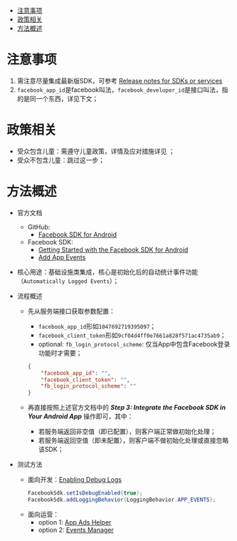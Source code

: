 - [注意事项](#注意事项)
- [政策相关](#政策相关)
- [方法概述](#方法概述)


# 注意事项
1. 需注意尽量集成最新版SDK，可参考 [Release notes for SDKs or services](https://gist.github.com/mollywangup/13f49f70d25eafa077e57ffed6776316)
2. `facebook_app_id`是facebook叫法，`facebook_developer_id`是接口叫法，指的是同一个东西，详见下文；


# 政策相关
- 受众包含儿童：需遵守儿童政策，详情及应对措施详见 []()；
- 受众不包含儿童：跳过这一步；


# 方法概述
- 官方文档
  - GitHub: 
    - [Facebook SDK for Android](https://github.com/facebook/facebook-android-sdk)
  - Facebook SDK: 
    - [Getting Started with the Facebook SDK for Android](https://developers.facebook.com/docs/android/getting-started)
    - [Add App Events](https://developers.facebook.com/docs/app-events/getting-started-app-events-android#step-3--integrate-the-facebook-sdk-in-your-android-app)

- 核心用途：基础设施类集成，核心是初始化后的自动统计事件功能（`Automatically Logged Events`）；
- 流程概述
  - 先从服务端接口获取参数配置：
    - `facebook_app_id`形如`1047692719395097`；
    - `facebook_client_token`形如`9cf04d4ff0e7661a828f571ac4735ab9`；
    - optional: `fb_login_protocol_scheme`: 仅当App中包含Facebook登录功能时才需要；

    ```json
    {
        "facebook_app_id": "",
        "facebook_client_token": "",
        "fb_login_protocol_scheme": ""
    }
    ```
  - 再直接按照上述官方文档中的 _**Step 3: Integrate the Facebook SDK in Your Android App**_ 操作即可，其中：
    - 若服务端返回非空值（即已配置），则客户端正常做初始化处理；
    - 若服务端返回空值（即未配置），则客户端不做初始化处理或直接忽略该SDK；

- 测试方法
  - 面向开发：[Enabling Debug Logs](https://developers.facebook.com/docs/app-events/getting-started-app-events-android#enabling-debug-logs)
    ```java
    FacebookSdk.setIsDebugEnabled(true);
    FacebookSdk.addLoggingBehavior(LoggingBehavior.APP_EVENTS);
    ```
  - 面向运营：
    - option 1: [App Ads Helper](https://developers.facebook.com/tools/app-ads-helper/)
    - option 2: [Events Manager](https://business.facebook.com/events_manager2/list/app/790833925449113/overview?act=518122528886487)